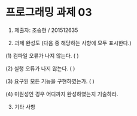 # 프로그래밍 과제 03

1. 제출자:   조승현 / 201512635

2. 과제 완성도 (다음 중 해당하는 사항에 모두 표시한다.)

  (1) 컴파일 오류가 나지 않는다. (    )

  (2) 실행 오류가 나지 않는다. (    )

  (3) 요구된 모든 기능을 구현하였는가. (     )

  (4) 미원성인 경우 어디까지 완성하였는지 기술하라.



3. 기타 사항 
